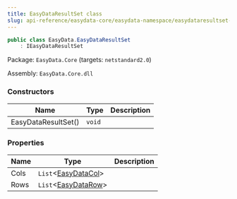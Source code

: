 ```yaml
---
title: EasyDataResultSet class
slug: api-reference/easydata-core/easydata-namespace/easydataresultset-class
---
```

```csharp
public class EasyData.EasyDataResultSet
    : IEasyDataResultSet

```
Package: `EasyData.Core` (targets: `netstandard2.0`)

Assembly: `EasyData.Core.dll`

### Constructors

| Name | Type | Description | 
| --- | --- | --- | 
| EasyDataResultSet() | `void` |  | 


### Properties

| Name | Type | Description | 
| --- | --- | --- | 
| Cols | `List`&lt;[EasyDataCol](api-reference/easydata-core/easydata-namespace/easydatacol-class)&gt; |  | 
| Rows | `List`&lt;[EasyDataRow](api-reference/easydata-core/easydata-namespace/easydatarow-class)&gt; |  |